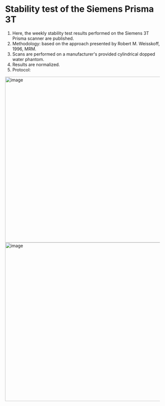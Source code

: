 # Stability test of the Siemens Prisma 3T	

1. Here, the weekly stability test results performed on the Siemens 3T Prisma scanner are published.
2. Methodology: based on the approach presented by Robert M. Weisskoff, 1996, MRM.
3. Scans are performed on a manufacturer's provided cylindrical dopped water phantom.
4. Results are normalized.
5. Protocol:

<img width="539" alt="image" src="https://github.com/Lin-Brain-Lab/The-stability-of-Prisma/assets/152513951/dff9bccd-9de4-4b95-a245-a5b68ca8bb1a">

<img width="516" alt="image" src="https://github.com/Lin-Brain-Lab/The-stability-of-Prisma/assets/152513951/a1995fcb-af19-4fd1-a14a-4a7ec8a295be">

